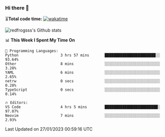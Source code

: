### Hi there 👋

⏳**Total code time:** [![wakatime](https://wakatime.com/badge/user/2cbd8003-b8b8-4565-92d7-ad9c23ff1846.svg)](https://wakatime.com/@2cbd8003-b8b8-4565-92d7-ad9c23ff1846)

<img src="https://github-readme-stats.vercel.app/api?username=redfrogsss&show_icons=true" alt="redfrogsss's Github stats"></img>

<!--START_SECTION:waka-->
📊 **This Week I Spent My Time On** 

```text
💬 Programming Languages: 
Python                   3 hrs 57 mins       ███████████████████████░░   93.64% 
Other                    8 mins              ░░░░░░░░░░░░░░░░░░░░░░░░░   3.28% 
YAML                     6 mins              ░░░░░░░░░░░░░░░░░░░░░░░░░   2.65% 
netrw                    0 secs              ░░░░░░░░░░░░░░░░░░░░░░░░░   0.28% 
TypeScript               0 secs              ░░░░░░░░░░░░░░░░░░░░░░░░░   0.14%

🔥 Editors: 
VS Code                  4 hrs 5 mins        ████████████████████████░   97.07% 
Neovim                   7 mins              ░░░░░░░░░░░░░░░░░░░░░░░░░   2.93%

```


 Last Updated on 27/01/2023 00:59:16 UTC
<!--END_SECTION:waka-->
